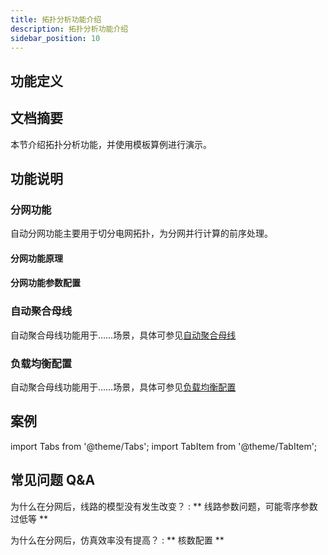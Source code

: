 ```yaml
---
title: 拓扑分析功能介绍
description: 拓扑分析功能介绍
sidebar_position: 10
---
```



## 功能定义

## 文档摘要
本节介绍拓扑分析功能，并使用模板算例进行演示。

## 功能说明

### 分网功能
自动分网功能主要用于切分电网拓扑，为分网并行计算的前序处理。
#### 分网功能原理

#### 分网功能参数配置

### 自动聚合母线
自动聚合母线功能用于……场景，具体可参见[自动聚合母线](../gethering/index.md)

### 负载均衡配置
自动聚合母线功能用于……场景，具体可参见[负载均衡配置](../load-average/index.md)

## 案例
import Tabs from '@theme/Tabs';
import TabItem from '@theme/TabItem';

<Tabs>
<TabItem value="case1" label="10机39节点系统分网并行">


</TabItem>
</Tabs>


## 常见问题 Q&A
为什么在分网后，线路的模型没有发生改变？
:
    ** 线路参数问题，可能零序参数过低等 **

为什么在分网后，仿真效率没有提高？ 
:
    ** 核数配置 **